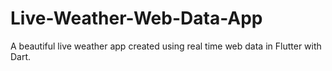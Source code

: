# Live-Weather-Web-Data-App
A beautiful live weather app created using real time web data in Flutter with Dart.
